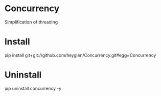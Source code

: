 # Concurrency

Simplification of threading

# Install

pip install git+git://github.com/heyglen/Concurrency.git#egg=Concurrency

# Uninstall

pip uninstall concurrency -y
